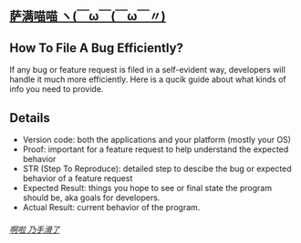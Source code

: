 ## [萨满喵喵 ヽ(￣ω￣(￣ω￣〃)](https://emlvirus.github.io/)

## How To File A Bug Efficiently?

If any bug or feature request is filed in a self-evident way, developers will handle it much more efficiently.
Here is a qucik guide about what kinds of info you need to provide.

## Details

* Version code: both the applications and your platform (mostly your OS)
* Proof: important for a feature request to help understand the expected behavior
* STR (Step To Reproduce): detailed step to descibe the bug or expected behavior of a feature request
* Expected Result: things you hope to see or final state the program should be, aka goals for developers.
* Actual Result: current behavior of the program.

###### [啊啦 乃手滑了](..\homepage.html)
